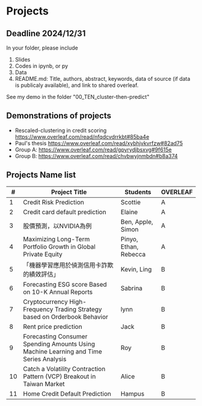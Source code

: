 # Projects

## Deadline 2024/12/31

In your folder, please include
1) Slides 
2) Codes in ipynb, or py
3) Data
4) README.md: Title, authors, abstract, keywords, data of source (if data is publicaly available), and link to shared overleaf. 

See my demo in the folder "00_TEN_cluster-then-predict"

## Demonstrations of projects

- Rescaled-clustering in credit scoring 
https://www.overleaf.com/read/nfqdcvdrrkbt#85ba4e
- Paul's thesis https://www.overleaf.com/read/xybhjvkvrfzw#82ad75
- Group A: https://www.overleaf.com/read/gpyrydjbsxvg#9f615e
- Group B: https://www.overleaf.com/read/chvbwyjnmbdn#b8a374


## Projects Name list
| #  | Project Title                                                        | Students                                | OVERLEAF|
|----|----------------------------------------------------------------------|-----------------------------------------|---|
| 1  | Credit Risk Prediction                                               | Scottie                         | A|
| 2  | Credit card default prediction                                       | Elaine                                  | A|
| 3  | 股價預測，以NVIDIA為例                                                  | Ben, Apple, Simon                       | A|
| 4  | Maximizing Long-Term Portfolio Growth in Global Private Equity       | Pinyo, Ethan, Rebecca                   | A|
| 5  |「機器學習應用於偵測信用卡詐欺的績效評估」                                   | Kevin, Ling                              | B|
| 6  | Forecasting ESG score Based on 10-K Annual Reports                                         | Sabrina                                  | B|
| 7  | Cryptocurrency High-Frequency Trading Strategy based on Orderbook Behavior | lynn                               | B|
| 8  |Rent price prediction                                                 | Jack                                     | B|
| 9  |Forecasting Consumer Spending Amounts Using Machine Learning and Time Series Analysis| Roy                                     |B|
| 10 |Catch a Volatility Contraction Pattern (VCP) Breakout in Taiwan Market| Alice                                   | B |
| 11 | Home Credit Default Prediction                                              | Hampus                                   | B |

